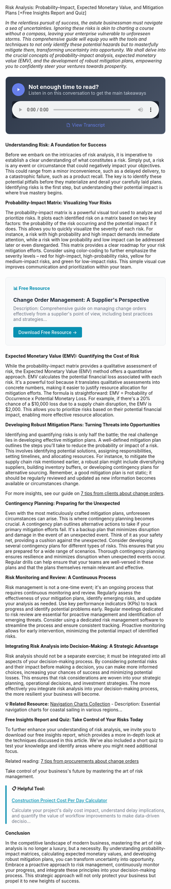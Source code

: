 Risk Analysis: Probability–Impact, Expected Monetary Value, and Mitigation Plans [+Free Insights Report and Quiz]  <p><i>In the relentless pursuit of success, the astute businessman must navigate a sea of uncertainties.  Ignoring these risks is akin to charting a course without a compass, leaving your enterprise vulnerable to unforeseen storms.  This comprehensive guide will equip you with the tools and techniques to not only identify these potential hazards but to masterfully mitigate them, transforming uncertainty into opportunity.  We shall delve into the crucial concepts of probability-impact analysis, expected monetary value (EMV), and the development of robust mitigation plans, empowering you to confidently steer your ventures towards prosperity.</i></p>


<div style="background: linear-gradient(135deg, #2D3748 0%, #4A5568 100%); padding: 20px; border-radius: 12px; margin: 24px 0; border: 1px solid #E2E8F0;">
  <div style="display: flex; align-items: center; gap: 12px; margin-bottom: 16px;">
    <div style="width: 40px; height: 40px; background: #667eea; border-radius: 50%; display: flex; align-items: center; justify-content: center;">
      <svg width="16" height="16" viewBox="0 0 24 24" fill="white">
        <path d="M8 5v14l11-7z"/>
      </svg>
    </div>
    <div>
      <h3 style="color: white; margin: 0; font-size: 18px; font-weight: bold;">Not enough time to read?</h3>
      <p style="color: #CBD5E0; margin: 0; font-size: 14px;">Listen in on this conversation to get the main takeaways</p>
    </div>
  </div>
  <audio controls style="width: 100%; background: #1A202C; border-radius: 6px;">
    <source src="/podcasts/audio/post-29.wav" type="audio/wav">
    Your browser does not support the audio element.
  </audio>
  <div style="margin-top: 12px; text-align: center;">
    <a href="/podcasts/transcripts/post-29-transcript.txt" 
       style="color: #667eea; text-decoration: none; font-size: 14px; display: inline-flex; align-items: center; gap: 4px;"
       target="_blank">
      <svg width="14" height="14" viewBox="0 0 24 24" fill="currentColor">
        <path d="M14,2H6A2,2 0 0,0 4,4V20A2,2 0 0,0 6,22H18A2,2 0 0,0 20,20V8L14,2M18,20H6V4H13V9H18V20Z"/>
      </svg>
      View Transcript
    </a>
  </div>
</div>

<p><b>Understanding Risk: A Foundation for Success</b></p>
<p>Before we embark on the intricacies of risk analysis, it is imperative to establish a clear understanding of what constitutes a risk.  Simply put, a risk is any event or circumstance that could negatively impact your objectives. This could range from a minor inconvenience, such as a delayed delivery, to a catastrophic failure, such as a product recall.  The key is to identify these potential pitfalls before they materialize and derail your carefully laid plans.  Identifying risks is the first step, but understanding their potential impact is where true mastery begins.</p>

<p><b>Probability-Impact Matrix: Visualizing Your Risks</b></p>
<p>The probability-impact matrix is a powerful visual tool used to analyze and prioritize risks. It plots each identified risk on a matrix based on two key factors: the probability of the risk occurring and the potential impact if it does. This allows you to quickly visualize the severity of each risk.  For instance, a risk with high probability and high impact demands immediate attention, while a risk with low probability and low impact can be addressed later or even disregarded.  This matrix provides a clear roadmap for your risk mitigation efforts.  Consider using color-coding to further emphasize the severity levels – red for high-impact, high-probability risks, yellow for medium-impact risks, and green for low-impact risks. This simple visual cue improves communication and prioritization within your team. 
<div style="background: #f8f9fa; border: 1px solid #e9ecef; border-radius: 8px; padding: 24px; margin: 24px 0;">
<h4 style="color: #0891b2; margin: 0 0 12px 0;">📊 Free Resource</h4>
<h3 style="margin: 0 0 8px 0;"><a href="/resources/change-order-management" style="color: #1f2937; text-decoration: none;">Change Order Management: A Supplier's Perspective</a></h3>
<p style="color: #6b7280; margin: 0 0 16px 0; font-size: 14px;">Description: Comprehensive guide on managing change orders effectively from a supplier's point of view, including best practices and strategies...</p>
<a href="/resources/change-order-management" style="background: #0891b2; color: white; padding: 8px 16px; border-radius: 4px; text-decoration: none; font-weight: 500; display: inline-block;">Download Free Resource →</a>
</div></p>

<p><b>Expected Monetary Value (EMV): Quantifying the Cost of Risk</b></p>
<p>While the probability-impact matrix provides a qualitative assessment of risk, the Expected Monetary Value (EMV) method offers a quantitative approach. EMV calculates the potential financial loss associated with each risk.  It's a powerful tool because it translates qualitative assessments into concrete numbers, making it easier to justify resource allocation for mitigation efforts.  The formula is straightforward: EMV = Probability of Occurrence x Potential Monetary Loss.  For example, if there's a 20% chance of a $10,000 loss due to a supply chain disruption, the EMV is $2,000. This allows you to prioritize risks based on their potential financial impact, enabling more effective resource allocation.</p>

<p><b>Developing Robust Mitigation Plans: Turning Threats into Opportunities</b></p>
<p>Identifying and quantifying risks is only half the battle; the real challenge lies in developing effective mitigation plans.  A well-defined mitigation plan outlines the steps you'll take to reduce the probability or impact of a risk. This involves identifying potential solutions, assigning responsibilities, setting timelines, and allocating resources.  For instance, to mitigate the supply chain risk mentioned earlier, a robust plan might include diversifying suppliers, building inventory buffers, or developing contingency plans for alternative sourcing.  Remember, a good mitigation plan is not static; it should be regularly reviewed and updated as new information becomes available or circumstances change.  <p>For more insights, see our guide on <a href="/posts/post-10">7 tips from clients about change orders</a>.</p></p>

<p><b>Contingency Planning: Preparing for the Unexpected</b></p>
<p>Even with the most meticulously crafted mitigation plans, unforeseen circumstances can arise.  This is where contingency planning becomes crucial.  A contingency plan outlines alternative actions to take if your primary mitigation efforts fail.  It's a backup plan that minimizes disruption and damage in the event of an unexpected event.  Think of it as your safety net, providing a cushion against the unexpected. Consider developing several contingency plans for different types of risks. This ensures that you are prepared for a wide range of scenarios.  Thorough contingency planning ensures resilience and minimizes disruption when unexpected events occur. Regular drills can help ensure that your teams are well-versed in these plans and that the plans themselves remain relevant and effective.</p>  <p><b>Risk Monitoring and Review:  A Continuous Process</b></p>
<p>Risk management is not a one-time event; it's an ongoing process that requires continuous monitoring and review.  Regularly assess the effectiveness of your mitigation plans, identify emerging risks, and update your analysis as needed.  Use key performance indicators (KPIs) to track progress and identify potential problems early.  Regular meetings dedicated to risk review are essential for proactive management and identification of emerging threats.  Consider using a dedicated risk management software to streamline the process and ensure consistent tracking.  Proactive monitoring allows for early intervention, minimizing the potential impact of identified risks.</p>  <p><b>Integrating Risk Analysis into Decision-Making: A Strategic Advantage</b></p>
<p>Risk analysis should not be a separate exercise; it must be integrated into all aspects of your decision-making process.  By considering potential risks and their impact before making a decision, you can make more informed choices, increasing your chances of success and minimizing potential losses. This ensures that risk considerations are woven into your strategic planning, operational decisions, and investment strategies.  The more effectively you integrate risk analysis into your decision-making process, the more resilient your business will become. 
<p><b>💡 Related Resource:</b> <a href="/resources/navigation-charts">Navigation Charts Collection</a> - Description: Essential navigation charts for coastal sailing in various regions...</p></p>  <p><b>Free Insights Report and Quiz: Take Control of Your Risks Today</b></p>
<p>To further enhance your understanding of risk analysis, we invite you to download our free insights report, which provides a more in-depth look at the techniques discussed in this article.  We've also included a short quiz to test your knowledge and identify areas where you might need additional focus. <p>Related reading: <a href="/posts/post-11">7 tips from procurements about change orders</a></p>  Take control of your business's future by mastering the art of risk management.  <div style="border-left: 4px solid #0891b2; padding-left: 16px; margin: 20px 0;">
<p><b>📋 Helpful Tool:</b></p>
<p><a href="/resources/project-cost-calculator" style="color: #0891b2; font-weight: 500;">Construction Project Cost Per Day Calculator</a></p>
<p style="font-size: 14px; color: #6b7280;">Calculate your project's daily cost impact, understand delay implications, and quantify the value of workflow improvements to make data-driven decisio...</p>
</div></p>

<p><b>Conclusion</b></p>
<p>In the competitive landscape of modern business, mastering the art of risk analysis is no longer a luxury, but a necessity.  By understanding probability-impact matrices, calculating expected monetary values, and developing robust mitigation plans, you can transform uncertainty into opportunity.  Embrace a proactive approach to risk management, continuously monitor your progress, and integrate these principles into your decision-making process.  This strategic approach will not only protect your business but propel it to new heights of success.</p>
